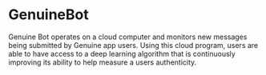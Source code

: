 # GenuineBot
Genuine Bot operates on a cloud computer and monitors new messages being submitted by Genuine app users. Using this cloud program, users are able to have access to a deep learning algorithm that is continuously improving its ability to help measure a users authenticity.
